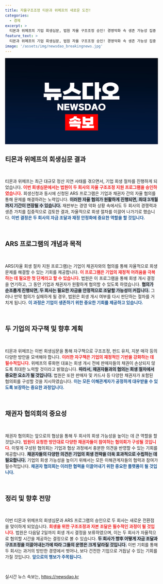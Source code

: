 ```yaml
---
title: 자율구조조정 티몬과 위메프의 새로운 도전!
categories:
  - 경제
excerpt: >
  티몬과 위메프의 기업 회생심문, 법원 자율 구조조정 승인! 경영악화 속 생존 가능성 집중 검토되는 이번 절차는, 채권자 보호와 협의 기회를 제공하며 향후 3개월 간 협상이 진행됩니다. 클릭하고 최신 소식 확인하세요!
feature_text: >
  티몬과 위메프의 기업 회생심문, 법원 자율 구조조정 승인! 경영악화 속 생존 가능성 집중 검토되는 이번 절차는, 채권자 보호와 협의 기회를 제공하며 향후 3개월 간 협상이 진행됩니다. 클릭하고 최신 소식 확인하세요!
image: '/assets/img/newsdao_breakingnews.jpg'
---
```


<p><img src="/assets/img/newsdao_breakingnews.jpg" alt="ranknews 속보" /></p>

<h2 data-ke-size="size26">티몬과 위메프의 회생심문 결과</h2>

<p data-ke-size="size16">&nbsp;</p>

<p>티몬과 위메프는 최근 대규모 정산 지연 사태를 겪으면서, 기업 회생 절차를 진행하게 되었습니다. <b><span style="color: #ee2323;">이번 회생심문에서는 법원이 두 회사의 자율 구조조정 지원 프로그램을 승인하였습니다.</span></b> 회생신청과 동시에 신청된 ARS 프로그램은 기업과 채권자 간의 자율 협의를 통해 문제를 해결하려는 노력입니다. <b><span style="background-color: #21538527;">이러한 자율 협의가 원활하게 진행되면, 최대 3개월까지 기간이 연장될 수 있습니다.</span></b> 재판부는 경영 악화 상황 속에서도 두 회사의 경쟁력과 생존 가치를 집중적으로 검토한 결과, 자율적으로 회생 절차를 이끌어 나가기로 했습니다. <b><span style="color: #1a5490;">이번 결정은 두 회사의 자금 조달과 재정 안정화에 중요한 역할을 할 것입니다.</span></b></p>

<p data-ke-size="size16">&nbsp;</p>

<h2 data-ke-size="size26">ARS 프로그램의 개념과 목적</h2>

<p data-ke-size="size16">&nbsp;</p>

<p>ARS(자율 회생 절차 지원 프로그램)는 기업이 채권자와의 협의를 통해 자율적으로 회생 문제를 해결할 수 있는 기회를 제공합니다. <b><span style="color: #ee2323;">이 프로그램은 기업의 재정적 어려움을 극복하는 데 필요한 첫 단계라고 할 수 있습니다.</span></b> 법원은 이 프로그램을 통해 회생 개시 결정을 연기하고, 그 동안 기업과 채권자가 원활하게 협의할 수 있도록 하였습니다. <b><span style="background-color: #21538527;">협의가 순조롭게 진행되면, 두 회사는 필요한 자금을 안정적으로 조달할 가능성이 커집니다.</span></b> 그러나 만약 협의가 실패하게 될 경우, 법원은 회생 개시 여부를 다시 판단하는 절차를 거치게 됩니다. <b><span style="color: #1a5490;">이 과정은 기업이 생존하기 위한 중요한 기회를 제공하고 있습니다.</span></b></p>

<p data-ke-size="size16">&nbsp;</p>

<h2 data-ke-size="size26">두 기업의 자구책 및 향후 계획</h2>

<p data-ke-size="size16">&nbsp;</p>

<p>티몬과 위메프는 이번 회생심문을 통해 자구책으로 구조조정, 펀드 유치, 지분 매각 등의 다양한 방안을 모색해야 합니다. <b><span style="color: #ee2323;">이러한 자구책은 기업의 재정적인 기반을 강화하는 데 필수적입니다.</span></b> 위메프의 류화현 대표는 회생 개시 전에 판매자들의 채권이 손상되지 않도록 최대한 노력할 것이라고 밝혔습니다. <b><span style="background-color: #21538527;">따라서, 채권자들과의 협의는 회생 절차에서 중요한 요소가 될 것입니다.</span></b> 법원은 또한 판매자 및 카드사 등 다양한 채권자가 포함된 협의회를 구성할 것을 지시하였습니다. <b><span style="color: #1a5490;">이는 모든 이해관계자가 공정하게 대우받을 수 있도록 보장하는 중요한 과정입니다.</span></b></p>

<p data-ke-size="size16">&nbsp;</p>

<h2 data-ke-size="size26">채권자 협의회의 중요성</h2>

<p data-ke-size="size16">&nbsp;</p>

<p>채권자 협의회는 앞으로의 협상을 통해 두 회사의 회생 가능성을 높이는 데 큰 역할을 할 것입니다. <b><span style="color: #ee2323;">법원이 요청한 방안대로 다양한 채권자들이 참여하는 협의회가 구성될 것입니다.</span></b> 이렇게 구성된 협의회는 기업과 협상 과정에서 충분한 의견을 반영할 수 있는 기회를 제공합니다. <b><span style="background-color: #21538527;">채권자들의 다양한 의견은 기업의 회생 전략을 더욱 효과적으로 수립하는 데 필요합니다.</span></b> 기업의 회생 가능성을 높이기 위해서는 모든 이해관계자들의 협력과 참여가 필수적입니다. <b><span style="color: #1a5490;">채권자 협의회는 이러한 협력을 이끌어내기 위한 중요한 플랫폼이 될 것입니다.</span></b></p>

<p data-ke-size="size16">&nbsp;</p>

<h2 data-ke-size="size26">정리 및 향후 전망</h2>

<p data-ke-size="size16">&nbsp;</p>

<p>이번 티몬과 위메프의 회생심문과 ARS 프로그램의 승인으로 두 회사는 새로운 전환점을 맞이하게 되었습니다. <b><span style="color: #ee2323;">회생을 위한 구조조정과 자본 조달은 필수적인 과정이 될 것입니다.</span></b> 법원은 다음달 2일까지 회생 개시 결정을 보류하였으며, 이는 두 회사가 자율적으로 협의할 시간을 제공하는 결정으로 볼 수 있습니다. <b><span style="background-color: #21538527;">두 회사가 향후 어떻게 자금 조달과 구조조정을 이끌어내는가에 따라 그들의 운명은 크게 달라질 것입니다.</span></b> 이번 기회를 통해 두 회사는 과거의 방만한 경영에서 벗어나, 보다 건전한 기업으로 거듭날 수 있는 기회를 가질 것입니다. <b><span style="color: #1a5490;">앞으로의 행보가 주목됩니다.</span></b></p>

<p data-ke-size="size16">&nbsp;</p>
실시간 뉴스 속보는, <a href="https://newsdao.kr" rel="dofollow">https://newsdao.kr</a>


